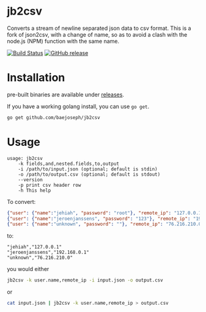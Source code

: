 jb2csv
========

Converts a stream of newline separated json data to csv format.
This is a fork of json2csv, with a change of name, so as to avoid a clash with the node.js (NPM) function with the same name.

[![Build Status](https://travis-ci.org/jehiah/json2csv.png?branch=master)](https://travis-ci.org/jehiah/json2csv) [![GitHub release](https://img.shields.io/github/release/jehiah/json2csv.svg)](https://github.com/jehiah/json2csv/releases/latest)


Installation
============

pre-built binaries are available under [releases](https://github.com/jehiah/json2csv/releases).

If you have a working golang install, you can use `go get`.

```bash
go get github.com/baejoseph/jb2csv
```

Usage
=====

```
usage: jb2csv
    -k fields,and,nested.fields,to,output
    -i /path/to/input.json (optional; default is stdin)
    -o /path/to/output.csv (optional; default is stdout)
    --version
    -p print csv header row
    -h This help
```

To convert:

```json
{"user": {"name":"jehiah", "password": "root"}, "remote_ip": "127.0.0.1", "dt" : "[20/Aug/2010:01:12:44 -0400]"}
{"user": {"name":"jeroenjanssens", "password": "123"}, "remote_ip": "192.168.0.1", "dt" : "[20/Aug/2010:01:12:44 -0400]"}
{"user": {"name":"unknown", "password": ""}, "remote_ip": "76.216.210.0", "dt" : "[20/Aug/2010:01:12:45 -0400]"}
```

to:

```
"jehiah","127.0.0.1"
"jeroenjanssens","192.168.0.1"
"unknown","76.216.210.0"
```
    
you would either

```bash
jb2csv -k user.name,remote_ip -i input.json -o output.csv
```

or

```bash
cat input.json | jb2csv -k user.name,remote_ip > output.csv
```
